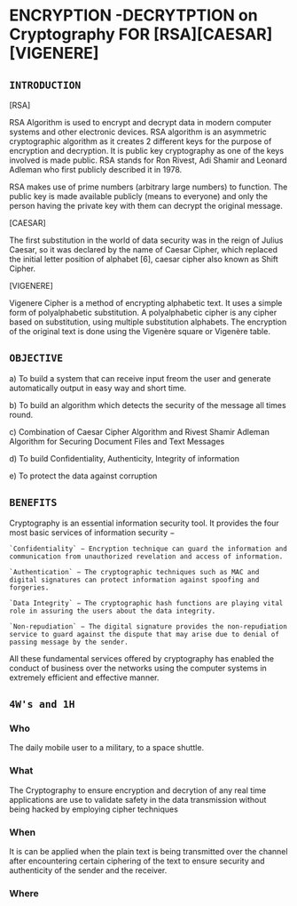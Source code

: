 # **ENCRYPTION -DECRYTPTION on Cryptography FOR [RSA][CAESAR][VIGENERE]**

## **`INTRODUCTION`**

[RSA]

  RSA Algorithm is used to encrypt and decrypt data in modern computer systems and other electronic devices. RSA algorithm is an asymmetric cryptographic algorithm as it creates 2 different keys for the purpose of encryption and decryption. It is public key cryptography as one of the keys involved is made public. RSA stands for Ron Rivest, Adi Shamir and Leonard Adleman who first publicly described it in 1978.

  RSA makes use of prime numbers (arbitrary large numbers) to function. The public key is made available publicly (means to everyone) and only the person having the private key with them can decrypt the original message.

[CAESAR]

  The first substitution in the world of data security was in the reign of Julius Caesar, so it was declared
by the name of Caesar Cipher, which replaced the initial letter position of alphabet [6], caesar cipher
also known as Shift Cipher.

[VIGENERE]

  Vigenere Cipher is a method of encrypting alphabetic text. It uses a simple form of polyalphabetic substitution. A polyalphabetic cipher is any cipher based on substitution, using multiple substitution alphabets. The encryption of the original text is done using the Vigenère square or Vigenère table.

## **`OBJECTIVE`**

a) To build a system that can receive input freom the user and generate automatically output in easy way and short time.

b) To build an algorithm which detects the security of the message all times round. 

c) Combination of Caesar Cipher Algorithm and Rivest Shamir Adleman Algorithm for Securing Document Files and Text Messages

d) To build Confidentiality, Authenticity, Integrity of information

e) To protect the data against corruption

## **`BENEFITS`**

Cryptography is an essential information security tool. It provides the four most basic services of information security −

    `Confidentiality` − Encryption technique can guard the information and communication from unauthorized revelation and access of information.

    `Authentication` − The cryptographic techniques such as MAC and digital signatures can protect information against spoofing and forgeries.

    `Data Integrity` − The cryptographic hash functions are playing vital role in assuring the users about the data integrity.

    `Non-repudiation` − The digital signature provides the non-repudiation service to guard against the dispute that may arise due to denial of passing message by the sender.

All these fundamental services offered by cryptography has enabled the conduct of business over the networks using the computer systems in extremely efficient and effective manner.

## **`4W's and 1H`**

### Who

The daily mobile user to a military, to a space shuttle.

### What
 
The Cryptography to ensure encryption and decrytion of any real time applications are use to validate safety in the data transmission without being hacked by employing  cipher techniques

### When

It is can be applied when the plain text is being transmitted over the channel after encountering certain ciphering of the text to ensure security and authenticity of the sender and the receiver.

### Where


